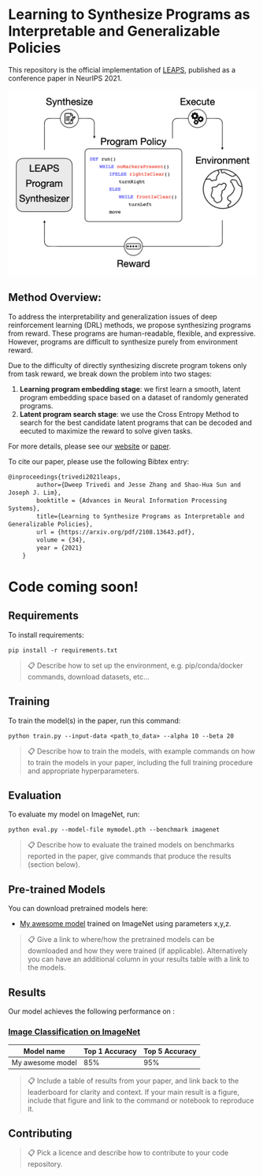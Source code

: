 # Learning to Synthesize Programs as Interpretable and Generalizable Policies

This repository is the official implementation of [LEAPS](https://arxiv.org/abs/2108.13643), published as a conference paper in NeurIPS 2021. 

![LEAPS Teaser](github-assets/leaps_teaser.jpeg)

## Method Overview:
To address the interpretability and generalization issues of deep reinforcement learning (DRL) methods, we propose synthesizing programs from reward. These programs are human-readable, flexible, and expressive. However, programs are difficult to synthesize purely from environment reward.

Due to the difficulty of directly synthesizing discrete program tokens only from task reward, we break down the problem into two stages:

1. **Learning program embedding stage**: we first learn a smooth, latent program embedding space based on a dataset of randomly generated programs.
2. **Latent program search stage**: we use the Cross Entropy Method to search for the best candidate latent programs that can be decoded and eecuted to maximize the reward to solve given tasks.

For more details, please see our [website](https://clvrai.com/leaps) or [paper](https://arxiv.org/abs/2108.13643).

To cite our paper, please use the following Bibtex entry:
```    
@inproceedings{trivedi2021leaps,
        author={Dweep Trivedi and Jesse Zhang and Shao-Hua Sun and Joseph J. Lim},
        booktitle = {Advances in Neural Information Processing Systems},
        title={Learning to Synthesize Programs as Interpretable and Generalizable Policies}, 
        url = {https://arxiv.org/pdf/2108.13643.pdf},
        volume = {34},
        year = {2021}
    }
```


# Code coming soon!


## Requirements

To install requirements:

```setup
pip install -r requirements.txt
```

>📋  Describe how to set up the environment, e.g. pip/conda/docker commands, download datasets, etc...

## Training

To train the model(s) in the paper, run this command:

```train
python train.py --input-data <path_to_data> --alpha 10 --beta 20
```

>📋  Describe how to train the models, with example commands on how to train the models in your paper, including the full training procedure and appropriate hyperparameters.

## Evaluation

To evaluate my model on ImageNet, run:

```eval
python eval.py --model-file mymodel.pth --benchmark imagenet
```

>📋  Describe how to evaluate the trained models on benchmarks reported in the paper, give commands that produce the results (section below).

## Pre-trained Models

You can download pretrained models here:

- [My awesome model](https://drive.google.com/mymodel.pth) trained on ImageNet using parameters x,y,z. 

>📋  Give a link to where/how the pretrained models can be downloaded and how they were trained (if applicable).  Alternatively you can have an additional column in your results table with a link to the models.

## Results

Our model achieves the following performance on :

### [Image Classification on ImageNet](https://paperswithcode.com/sota/image-classification-on-imagenet)

| Model name         | Top 1 Accuracy  | Top 5 Accuracy |
| ------------------ |---------------- | -------------- |
| My awesome model   |     85%         |      95%       |

>📋  Include a table of results from your paper, and link back to the leaderboard for clarity and context. If your main result is a figure, include that figure and link to the command or notebook to reproduce it. 


## Contributing

>📋  Pick a licence and describe how to contribute to your code repository. 
